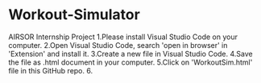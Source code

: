 # Workout-Simulator
AIRSOR Internship Project
1.Please install Visual Studio Code on your computer.
2.Open Visual Studio Code, search 'open in browser' in 'Extension' and install it.
3.Create a new file in Visual Studio Code.
4.Save the file as .html document in your computer.
5.Click on 'WorkoutSim.html' file in this GitHub repo.
6.
